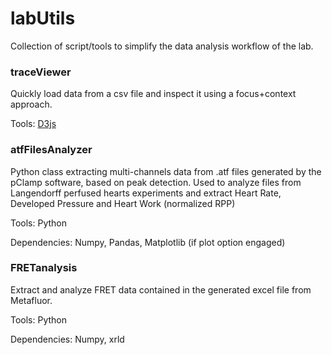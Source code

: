 # labUtils

Collection of script/tools to simplify the data analysis workflow of the lab.

### traceViewer

Quickly load data from a csv file and inspect it using a focus+context approach.

Tools: [D3js](https://d3js.org)

### atfFilesAnalyzer

Python class extracting multi-channels data from .atf files generated by the pClamp software, based on peak detection.
Used to analyze files from Langendorff perfused hearts experiments and extract Heart Rate, Developed Pressure and Heart Work (normalized RPP)

Tools: Python

Dependencies: Numpy, Pandas, Matplotlib (if plot option engaged)

### FRETanalysis

Extract and analyze FRET data contained in the generated excel file from Metafluor.

Tools: Python

Dependencies: Numpy, xrld
